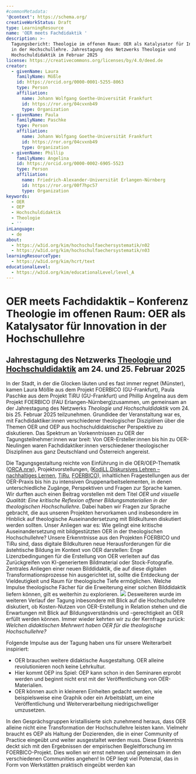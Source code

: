 ```yaml
---
#commonMetadata:
'@context': https://schema.org/
creativeWorkStatus: Draft
type: LearningResource
name: 'OER meets Fachdidaktik '
description: >-
  Tagungsbericht: Theologie im offenen Raum: OER als Katalysator für Innovation
  in der Hochschullehre. Jahrestagung des Netzwerks Theologie und
  Hochschuldidaktik im Februar 2025
license: https://creativecommons.org/licenses/by/4.0/deed.de
creator:
  - givenName: Laura
    familyName: Mößle
    id: https://orcid.org/0000-0001-5255-8063
    type: Person
    affiliation:
      name: Johann Wolfgang Goethe-Universität Frankfurt
      id: https://ror.org/04cvxnb49
      type: Organization
  - givenName: Paula
    familyName: Paschke
    type: Person
    affiliation:
      name: Johann Wolfgang Goethe-Universität Frankfurt
      id: https://ror.org/04cvxnb49
      type: Organization
  - givenName: Phillip
    familyName: Angelina
    id: https://orcid.org/0000-0002-6905-5523
    type: Person
    affiliation:
      name: Friedrich-Alexander-Universität Erlangen-Nürnberg
      id: https://ror.org/00f7hpc57
      type: Organization
keywords:
  - OER
  - OEP
  - Hochschuldidaktik
  - Theologie
  - ''
inLanguage:
  - de
about:
  - https://w3id.org/kim/hochschulfaechersystematik/n02
  - https://w3id.org/kim/hochschulfaechersystematik/n03
learningResourceType:
  - https://w3id.org/kim/hcrt/text
educationalLevel:
  - https://w3id.org/kim/educationalLevel/level_A
---
```

# OER meets Fachdidaktik – Konferenz  Theologie im offenen Raum: OER als Katalysator für Innovation in der Hochschullehre 
## Jahrestagung des Netzwerks [Theologie und Hochschuldidaktik](https://www.uni-muenster.de/FB2/IBET/forschung/projekte/oer-netzwerktagung2025.html) am 24. und 25. Februar 2025

In der Stadt, in der die Glocken läuten und es fast immer regnet (Münster), kamen Laura Mößle aus dem Projekt FOERBICO (GU-Frankfurt), Paula Paschke aus dem Projekt TiRU (GU-Frankfurt) und Phillip Angelina aus dem Projekt FOERBICO (FAU Erlangen-Nürnberg)zusammen, um gemeinsam an der Jahrestagung des Netzwerks *Theologie und Hochschuldidaktik* vom 24. bis 25. Februar 2025 teilzunehmen. Grundidee der Veranstaltung war es, mit Fachdidaktiker:innen verschiedener theologischer Disziplinen über die Themen OER und OEP aus hochschuldidaktischer Perspektive zu diskutieren.
Das Spektrum an Vorkenntnissen zu OER der Tagungsteilnehmer:innen war breit: Von OER-Ersteller:innen bis hin zu OER-Neulingen waren Fachdidaktiker:innen verschiedener theologischer Disziplinen aus ganz Deutschland und Österreich angereist.

Die Tagungsgestaltung reichte von Einführung in die OER/OEP-Thematik ([ORCA.nrw](https://www.orca.nrw/)), Projektvorstellungen, ([KodiLL](https://www.uni-augsburg.de/de/forschung/projekte/kodill/),[Diskursives Lehren – nachhaltiges Lernen](https://www.ktf.uni-bonn.de/faecher/alt-neues-testament-alt/aktuelles/aktuelles-ressourcen/diskursives-lehren-nachhaltiges-lernen), [TiRu](https://www.uni-frankfurt.de/133803251/Forschungsprojekte_Religionsp%C3%A4dagogik#a_0d817d3d-60a14121), [FOERBICO](https://oer.community)), inhaltlichen Fragestellungen aus der OER-Praxis bis hin zu intensiven Gruppenarbeitselementen, in denen unterschiedliche Zugänge, Perspektiven und Fragen zur Sprache kamen.
Wir durften auch einen Beitrag vorstellen mit dem Titel *OER und visuelle Qualität: Eine kritische Reflexion offener Bildungsmaterialien in der theologischen Hochschullehre*. Dabei haben wir Fragen zur Sprache gebracht, die aus unseren Projekten hervorkamen und insbesondere im Hinblick auf theologische Auseinandersetzung mit Bildkulturen diskutiert werden sollten. Unser Anliegen war es: Wie gelingt eine kritische Auseinandersetzung mit bildgestützten OER in der theologischen Hochschullehre? Unsere Erkenntnisse aus den Projekten FOERBICO und TiRu sind, dass digitale Bildkulturen neue Herausforderungen für die ästehtische Bildung im Kontext von OER darstellen: Enge Lizenzbedingungen für die Erstellung von OER verleiten auf das Zurückgreifen von KI-generiertem Bildmaterial oder Stock-Fotografie. Zentrales Anliegen einer neuen Bilddidaktik, die auf diese digitalen Transformationsprozesse hin ausgerichtet ist, sollte die Entdeckung der Vieldeutigkeit und Raum für theologische Tiefe ermöglichen. Welche Impulse theologische Fächer für die Erweiterung einer solchen Bilddidaktik liefern können, gilt es weiterhin zu explorieren.
![](IMG_2985.JPG)
Desweiteren wurde im weiteren Verlauf der Tagung inbesondere mit Blick auf die Hochschullehre diskutiert, ob Kosten-Nutzen von OER-Erstellung in Relation stehen und die Erwartungen mit Blick auf Bildungsverständnis und -gerechtigkeit an OER erfüllt werden können. Immer wieder kehrten wir zu der Kernfrage zurück: *Welchen didaktischen Mehrwert haben OER für die theologische Hochschullehre?*

Folgende Impulse aus der Tagung haben uns für unsere Weiterarbeit inspiriert:
- OER brauchen weitere didaktische Ausgestaltung. OER alleine revolutionieren noch keine Lehrkultur.
- Hier kommt OEP ins Spiel: OEP kann schon in den Seminaren erprobt werden und beginnt nicht erst mit der Veröffentlichung von OER-Materialien.
- OER können auch in kleineren Einheiten gedacht werden, wie beispielsweise eine Graphik oder ein Arbeitsblatt, um eine Veröffentlichung und Weiterverarbeitung niedrigschwelliger umzusetzen.  

In den Gesprächsgruppen kristallisierte sich zunehmend heraus, dass OER alleine nicht eine Transformation der Hochschullehre leisten kann. Vielmehr braucht es OEP als Haltung der Dozierenden, die in einer Community of Practice eingeübt und weiter ausgestaltet werden muss. Diese Erkenntnis deckt sich mit den Ergebnissen der empirischen Begleitforschung im FOERBICO-Projekt. Dies wollen wir ernst nehmen und gemeinsam in den verschiedenen Communities angehen! In OEP liegt viel Potenzial, das in Form von Werkstätten praktisch eingeübt werden kan